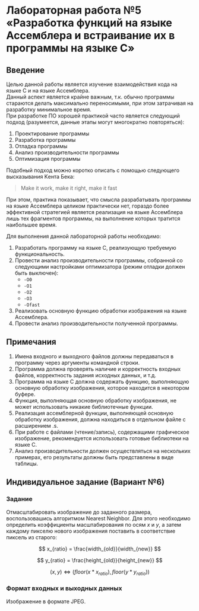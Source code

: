# Лабораторная работа №5 «Разработка функций на языке Ассемблера и встраивание их в программы на языке C»

## Введение

Целью данной работы является изучение взаимодействия кода на языке C и на языке Ассемблера.  
Данный аспект является крайне важным, т.к. обычно программы стараются делать максимально переносимыми, при этом затрачивая на разработку минимальное время.  
При разработке ПО хорошей практикой часто является следующий подход (разумеется, данные этапы могут многократно повторяться):

1. Проектирование программы
2. Разработка программы
3. Отладка программы
4. Анализ производительности программы
5. Оптимизация программы

Подобный подход можно коротко описать с помощью следующего высказывания Kента Бека:

> Make it work, make it right, make it fast

При этом, практика показывает, что смысла разрабатывать программы на языке Ассемблера целиком практически нет, гораздо более эффективной стратегией является реализация на языке Ассемблера лишь тех фрагментов программы, на выполнение которых тратится наибольшее время.

Для выполнения данной лабораторной работы необходимо:

1. Разработать программу на языке C, реализующую требуемую функциональность.
2. Провести анализ производительности программы, собранной со следующими настройками оптимизатора (режим отладки должен быть выключен):
    - `-O0`
    - `-O1`
    - `-O2`
    - `-O3`
    - `-Ofast`
3. Реализовать основную функцию обработки изображения на языке Ассемблера.
4. Провести анализ производительности полученной программы.

## Примечания

1. Имена входного и выходного файлов должны передаваться в программу через аргументы командной строки.
2. Программа должна проверять наличие и корректность входных файлов, корректность задания исходных данных, и т.д.
3. Программа на языке C должна содержать функцию, выполняющую основную обработку изображения, которое находится в некотором буфере.
4. Функция, выполняющая основную обработку изображения, не может использовать никакие библиотечные функции.
5. Реализация ассемблерной функции, выполняющей основную обработку изображения, должна находиться в отдельном файле с расширением .s.
6. При работе с файлами (чтение/запись), содержащими графическое изображение, рекомендуется использовать готовые библиотеки на языке C.
7. Анализ производительности должен осуществляться на нескольких примерах, его результаты должны быть представлены в виде таблицы.


## Индивидуальное задание (Вариант №6)

### Задание

Отмасштабировать изображение до заданного размера, воспользовашись алгоритмом Nearest Neighbor. Для этого необходимо определить коэффициенты масштабирования по осям $x$ и $y$, а затем каждому пикселю нового изображения поставить в соответствие пиксель из старого:

$$
x_{ratio} = \frac{width_{old}}{width_{new}}
$$

$$
y_{ratio} = \frac{height_{old}}{height_{new}}
$$

$$
(x, y) \Leftrightarrow (floor(x * x_{ratio}), floor(y * y_{ratio}))
$$

### Формат входных и выходных данных

Изображение в формате JPEG.

